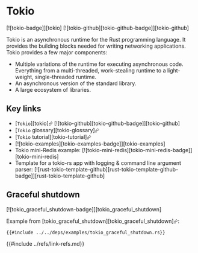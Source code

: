 # Tokio

[![tokio-badge]][tokio]  [![tokio-github][tokio-github-badge]][tokio-github]

Tokio is an asynchronous runtime for the Rust programming language. It provides the building blocks needed for writing networking applications. Tokio provides a few major components:

- Multiple variations of the runtime for executing asynchronous code. Everything from a multi-threaded, work-stealing runtime to a light-weight, single-threaded runtime.
- An asynchronous version of the standard library.
- A large ecosystem of libraries.

## Key links

- [`Tokio`][tokio]⮳  [![tokio-github][tokio-github-badge]][tokio-github]
- [`Tokio` glossary][tokio-glossary]⮳
- [`Tokio` tutorial][tokio-tutorial]⮳
- [![tokio-examples][tokio-examples-badge]][tokio-examples]
- Tokio mini-Redis example: [![tokio-mini-redis][tokio-mini-redis-badge]][tokio-mini-redis]
- Template for a tokio-rs app with logging & command line argument parser: [![rust-tokio-template-github][rust-tokio-template-github-badge]][rust-tokio-template-github]

## Graceful shutdown

[![tokio_graceful_shutdown-badge]][tokio_graceful_shutdown]

Example from [tokio_graceful_shutdown][tokio_graceful_shutdown]⮳:

```rust,editable,noplayground,no_run
{{#include ../../deps/examples/tokio_graceful_shutdown.rs}}
```

{{#include ../refs/link-refs.md}}
